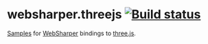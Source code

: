 # websharper.threejs [![Build status](https://ci.appveyor.com/api/projects/status/968n948dca127oca)](https://ci.appveyor.com/project/t0yv0/websharper-threejs)

[Samples][samp] for [WebSharper][ws] bindings to [three.js][tjs].

[samp]: http://intellifactory.github.io/websharper.threejs
[tjs]: http://threejs.org/
[ws]: http://websharper.com/
